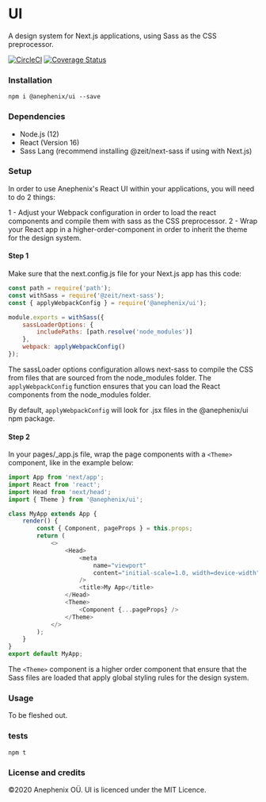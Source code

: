 # UI

A design system for Next.js applications, using Sass as the CSS preprocessor.

 [![CircleCI](https://circleci.com/gh/anephenix/ui.svg?style=shield)](https://circleci.com/gh/anephenix/ui) [![Coverage Status](https://coveralls.io/repos/github/anephenix/ui/badge.svg?branch=master)](https://coveralls.io/github/anephenix/ui?branch=master)

### Installation

```
npm i @anephenix/ui --save
```

### Dependencies

-   Node.js (12)
-   React (Version 16)
-   Sass Lang (recommend installing @zeit/next-sass if using with Next.js)

### Setup

In order to use Anephenix's React UI within your applications, you will need to do 2 things:

1 - Adjust your Webpack configuration in order to load the react components and compile them with sass as the CSS preprocessor.
2 - Wrap your React app in a higher-order-component in order to inherit the theme for the design system.

#### Step 1

Make sure that the next.config.js file for your Next.js app has this code:

```javascript
const path = require('path');
const withSass = require('@zeit/next-sass');
const { applyWebpackConfig } = require('@anephenix/ui');

module.exports = withSass({
    sassLoaderOptions: {
        includePaths: [path.resolve('node_modules')]
    },
    webpack: applyWebpackConfig()
});
```

The sassLoader options configuration allows next-sass to compile the CSS from files that are sourced from the node_modules folder.
The `applyWebpackConfig` function ensures that you can load the React components from the node_modules folder.

By default, `applyWebpackConfig` will look for .jsx files in the @anephenix/ui npm package.

#### Step 2

In your pages/\_app.js file, wrap the page components with a `<Theme>` component, like in the example below:

```javascript
import App from 'next/app';
import React from 'react';
import Head from 'next/head';
import { Theme } from '@anephenix/ui';

class MyApp extends App {
    render() {
        const { Component, pageProps } = this.props;
        return (
            <>
                <Head>
                    <meta
                        name="viewport"
                        content="initial-scale=1.0, width=device-width"
                    />
                    <title>My App</title>
                </Head>
                <Theme>
                    <Component {...pageProps} />
                </Theme>
            </>
        );
    }
}
export default MyApp;
```

The `<Theme>` component is a higher order component that ensure that the Sass files are loaded that apply global styling rules for the design system.

### Usage

To be fleshed out.

### tests

```
npm t
```

### License and credits

&copy;2020 Anephenix OÜ. UI is licenced under the MIT Licence.
